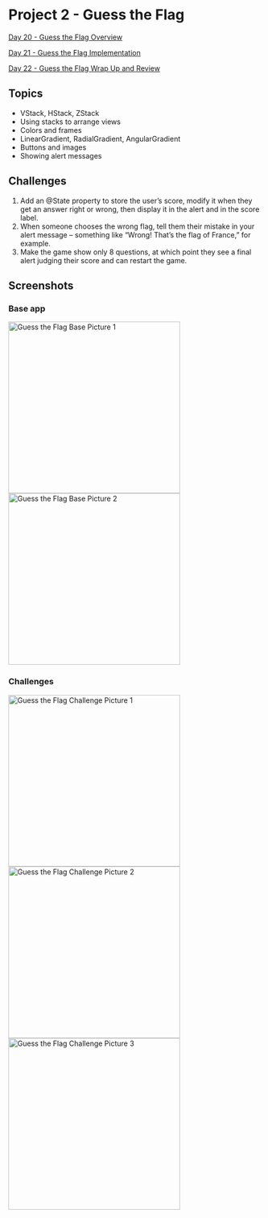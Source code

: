 #  Project 2 - Guess the Flag

[Day 20 - Guess the Flag Overview](https://www.hackingwithswift.com/100/swiftui/20)

[Day 21 - Guess the Flag Implementation](https://www.hackingwithswift.com/100/swiftui/21)

[Day 22 - Guess the Flag Wrap Up and Review](https://www.hackingwithswift.com/100/swiftui/22)

## Topics

* VStack, HStack, ZStack
* Using stacks to arrange views
* Colors and frames
* LinearGradient, RadialGradient, AngularGradient
* Buttons and images
* Showing alert messages

## Challenges

1. Add an @State property to store the user’s score, modify it when they get an answer right or wrong, then display it in the alert and in the score label.
2. When someone chooses the wrong flag, tell them their mistake in your alert message – something like “Wrong! That’s the flag of France,” for example.
3. Make the game show only 8 questions, at which point they see a final alert judging their score and can restart the game.

## Screenshots

### Base app

<p float="left">
    <img src="screenshots/guesstheflag01.png" alt="Guess the Flag Base Picture 1" width="341">
    <img src="screenshots/guesstheflag02.png" alt="Guess the Flag Base Picture 2" width="341">
</p>

### Challenges

<p float="left">
    <img src="screenshots/guesstheflag-challenge01.png" alt="Guess the Flag Challenge Picture 1" width="341">
    <img src="screenshots/guesstheflag-challenge02.png" alt="Guess the Flag Challenge Picture 2" width="341">
    <img src="screenshots/guesstheflag-challenge03.png" alt="Guess the Flag Challenge Picture 3" width="341">
</p>
